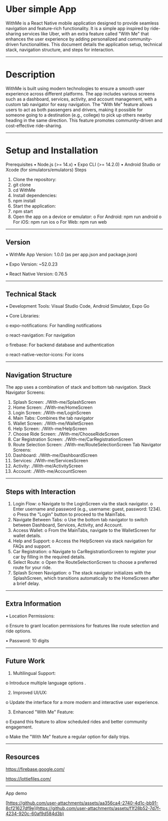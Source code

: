 # Uber simple App 
WithMe is a React Native mobile application designed to provide seamless navigation and feature-rich functionality. It is a simple app inspired by ride-sharing services like Uber, with an extra feature called "With Me" that enhances the user experience by adding personalized and community-driven functionalities. This document details the application setup, technical stack, navigation structure, and steps for interaction.
________________________________________
# Description
WithMe is built using modern technologies to ensure a smooth user experience across different platforms. The app includes various screens such as a dashboard, services, activity, and account management, with a custom tab navigator for easy navigation. The "With Me" feature allows users to act as both passengers and drivers, making it possible for someone going to a destination (e.g., college) to pick up others nearby heading in the same direction. This feature promotes community-driven and cost-effective ride-sharing.


________________________________________
# Setup and Installation
Prerequisites
•	Node.js (>= 14.x)
•	Expo CLI (>= 14.2.0)
•	Android Studio or Xcode (for simulators/emulators)
Steps
1.	Clone the repository: 
2.	git clone <repository-url>
3.	cd WithMe
4.	Install dependencies: 
5.	npm install
6.	Start the application: 
7.	npm start
8.	Open the app on a device or emulator: 
o	For Android: npm run android
o	For iOS: npm run ios
o	For Web: npm run web
________________________________________
## Version
•	WithMe App Version: 1.0.0 (as per app.json and package.json)

•	Expo Version: ~52.0.23

•	React Native Version: 0.76.5
________________________________________
## Technical Stack
•	Development Tools: Visual Studio Code, Android Simulator, Expo Go

•	Core Libraries: 

o	expo-notifications: For handling notifications

o	react-navigation: For navigation

o	firebase: For backend database and authentication

o	react-native-vector-icons: For icons
________________________________________
## Navigation Structure
The app uses a combination of stack and bottom tab navigation.
Stack Navigator Screens:
1.	Splash Screen: ./With-me/SplashScreen
2.	Home Screen: ./With-me/HomeScreen
3.	Login Screen: ./With-me/LoginScreen
4.	Main Tabs: Combines the tab navigator
5.	Wallet Screen: ./With-me/WalletScreen
6.	Help Screen: ./With-me/HelpScreen
7.	Choose Ride Screen: ./With-me/ChooseRideScreen
8.	Car Registration Screen: ./With-me/CarRegistrationScreen
9.	Route Selection Screen: ./With-me/RouteSelectionScreen
Tab Navigator Screens:
1.	Dashboard: ./With-me/DashboardScreen
2.	Services: ./With-me/ServicesScreen
3.	Activity: ./With-me/ActivityScreen
4.	Account: ./With-me/AccountScreen
________________________________________
## Steps with Interaction
1.	Login Flow:
o	Navigate to the LoginScreen via the stack navigator.
o	Enter username and password (e.g., username: guest, password: 1234).
o	Press the "Login" button to proceed to the MainTabs.
2.	Navigate Between Tabs:
o	Use the bottom tab navigator to switch between Dashboard, Services, Activity, and Account.
3.	Access Wallet:
o	From the MainTabs, navigate to the WalletScreen for wallet details.
4.	Help and Support:
o	Access the HelpScreen via stack navigation for FAQs and support.
5.	Car Registration:
o	Navigate to CarRegistrationScreen to register your car by filling in the required details.
6.	Select Route:
o	Open the RouteSelectionScreen to choose a preferred route for your ride.
7.	Splash Screen Navigation:
o	The stack navigator initializes with the SplashScreen, which transitions automatically to the HomeScreen after a brief delay.
________________________________________
## Extra Information

•	Location Permissions: 

o	Ensure to grant location permissions for features like route selection and ride options.

•	Password: 10 digits  

________________________________________
## Future Work

1.	Multilingual Support:
   
o	Introduce multiple language options .

2.	Improved UI/UX:
   
o	Update the interface for a more modern and interactive user experience. 

3.	Enhanced "With Me" Feature:
	
o	Expand this feature to allow scheduled rides and better community engagement.

o	Make the "With Me" feature a regular option for daily trips.

________________________________________
## Resources 
https://firebase.google.com/


https://lottiefiles.com/

________________________________________
App demo


[https://github.com/user-attachments/assets/aa356ca4-2740-4d1c-bb91-8cf21627df9e](https://github.com/user-attachments/assets/f1f28b52-7d7f-4234-920c-60af9d584d3b)
